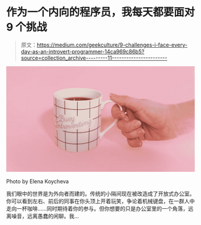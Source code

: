 # 作为一个内向的程序员，我每天都要面对 9 个挑战

> 原文：<https://medium.com/geekculture/9-challenges-i-face-every-day-as-an-introvert-programmer-14ca969c86b5?source=collection_archive---------11----------------------->

![](img/064c757fbdc4c97984c3a697d40135bd.png)

Photo by Elena Koycheva

我们眼中的世界是为外向者而建的。传统的小隔间现在被改造成了开放式办公室。你可以看到左右、前后的同事在你头顶上开着玩笑，争论着机械键盘，在一群人中走向一杯咖啡……同时期待着你的参与。但你想要的只是办公室里的一个角落，远离噪音，远离愚蠢的闲聊。我…
